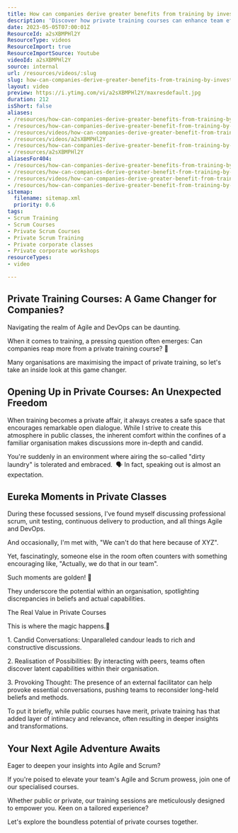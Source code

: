 ```yaml
---
title: How can companies derive greater benefits from training by investing in a private training course?
description: 'Discover how private training courses can enhance team effectiveness and drive success in your organisation. Unlock the power of tailored #Scrum training!'
date: 2023-05-05T07:00:01Z
ResourceId: a2sXBMPHl2Y
ResourceType: videos
ResourceImport: true
ResourceImportSource: Youtube
videoId: a2sXBMPHl2Y
source: internal
url: /resources/videos/:slug
slug: how-can-companies-derive-greater-benefits-from-training-by-investing-in-a-private-training-course
layout: video
preview: https://i.ytimg.com/vi/a2sXBMPHl2Y/maxresdefault.jpg
duration: 212
isShort: false
aliases:
- /resources/how-can-companies-derive-greater-benefits-from-training-by-investing-in-a-private-training-course
- /resources/how-can-companies-derive-greater-benefit-from-training-by-investing-in-a-private-training-course
- /resources/videos/how-can-companies-derive-greater-benefit-from-training-by-investing-in-a-private-training-course-
- /resources/videos/a2sXBMPHl2Y
- /resources/how-can-companies-derive-greater-benefit-from-training-by-investing-in-a-private-training-course-
- /resources/a2sXBMPHl2Y
aliasesFor404:
- /resources/how-can-companies-derive-greater-benefits-from-training-by-investing-in-a-private-training-course
- /resources/how-can-companies-derive-greater-benefit-from-training-by-investing-in-a-private-training-course
- /resources/videos/how-can-companies-derive-greater-benefit-from-training-by-investing-in-a-private-training-course-
- /resources/how-can-companies-derive-greater-benefit-from-training-by-investing-in-a-private-training-course-
sitemap:
  filename: sitemap.xml
  priority: 0.6
tags:
- Scrum Training
- Scrum Courses
- Private Scrum Courses
- Private Scrum Training
- Private corporate classes
- Private corporate workshops
resourceTypes:
- video

---
```

## Private Training Courses: A Game Changer for Companies?

Navigating the realm of Agile and DevOps can be daunting.

When it comes to training, a pressing question often emerges: Can companies reap more from a private training course? 🚀

Many organisations are maximising the impact of private training, so let's take an inside look at this game changer.

## Opening Up in Private Courses: An Unexpected Freedom

When training becomes a private affair, it always creates a safe space that encourages remarkable open dialogue. While I strive to create this atmosphere in public classes, the inherent comfort within the confines of a familiar organisation makes discussions more in-depth and candid.

You're suddenly in an environment where airing the so-called "dirty laundry" is tolerated and embraced.  🗣️ In fact, speaking out is almost an expectation.

## Eureka Moments in Private Classes

During these focussed sessions, I've found myself discussing professional scrum, unit testing, continuous delivery to production, and all things Agile and DevOps.

And occasionally, I'm met with, "We can't do that here because of XYZ".

Yet, fascinatingly, someone else in the room often counters with something encouraging like, "Actually, we do that in our team".

Such moments are golden! 🌟

They underscore the potential within an organisation, spotlighting discrepancies in beliefs and actual capabilities.

The Real Value in Private Courses

This is where the magic happens.🎯

1\. Candid Conversations: Unparalleled candour leads to rich and constructive discussions.

2\. Realisation of Possibilities: By interacting with peers, teams often discover latent capabilities within their organisation.

3\. Provoking Thought: The presence of an external facilitator can help provoke essential conversations, pushing teams to reconsider long-held beliefs and methods.

To put it briefly, while public courses have merit, private training has that added layer of intimacy and relevance, often resulting in deeper insights and transformations.

## Your Next Agile Adventure Awaits

Eager to deepen your insights into Agile and Scrum?

If you're poised to elevate your team's Agile and Scrum prowess, join one of our specialised courses.

Whether public or private, our training sessions are meticulously designed to empower you. Keen on a tailored experience?

Let's explore the boundless potential of private courses together.
